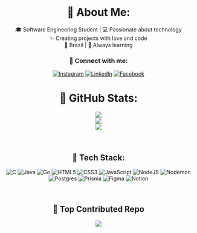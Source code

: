 <div style="text-align: center;">

# 💞 About Me:  
🎓 Software Engineering Student | 💻 Passionate about technology <br>
✨ Creating projects with love and code <br>
📍 Brazil | 🌱 Always learning
<br/>

### 💟 Connect with me:
[![Instagram](https://img.shields.io/badge/Instagram-%23E4405F.svg?logo=Instagram&logoColor=white)](https://instagram.com/kaylannesatiro) 
[![LinkedIn](https://img.shields.io/badge/LinkedIn-%230077B5.svg?logo=linkedin&logoColor=white)](https://br.linkedin.com/in/kaylanne-sousa-s%C3%A1tiro-819654307) 
[![Facebook](https://img.shields.io/badge/Facebook-%231877F2.svg?logo=Facebook&logoColor=white)](https://www.facebook.com/kaylanne.satiro.37)
<br/>

# 💞 GitHub Stats:
![](https://github-readme-stats.vercel.app/api?username=kaylannesatiro&theme=buefy&hide_border=false&include_all_commits=true&count_private=false)  
![](https://github-readme-stats.vercel.app/api/top-langs/?username=kaylannesatiro&theme=buefy&hide_border=false&include_all_commits=true&count_private=false&layout=compact)  
![](https://github-readme-streak-stats.herokuapp.com/?user=kaylannesatiro&theme=buefy&hide_border=false)  

<br/>

## 💟 Tech Stack:
![C](https://img.shields.io/badge/c-%2300599C.svg?style=for-the-badge&logo=c&logoColor=white) 
![Java](https://img.shields.io/badge/java-%23ED8B00.svg?style=for-the-badge&logo=openjdk&logoColor=white)
![Go](https://img.shields.io/badge/go-%2300ADD8.svg?style=for-the-badge&logo=go&logoColor=white) 
![HTML5](https://img.shields.io/badge/html5-%23E34F26.svg?style=for-the-badge&logo=html5&logoColor=white) 
![CSS3](https://img.shields.io/badge/css3-%231572B6.svg?style=for-the-badge&logo=css3&logoColor=white) 
![JavaScript](https://img.shields.io/badge/javascript-%23323330.svg?style=for-the-badge&logo=javascript&logoColor=%23F7DF1E) 
![NodeJS](https://img.shields.io/badge/node.js-6DA55F?style=for-the-badge&logo=node.js&logoColor=white) 
![Nodemon](https://img.shields.io/badge/NODEMON-%23323330.svg?style=for-the-badge&logo=nodemon&logoColor=%BBDEAD) 
![Postgres](https://img.shields.io/badge/postgres-%23316192.svg?style=for-the-badge&logo=postgresql&logoColor=white) 
![Prisma](https://img.shields.io/badge/Prisma-3982CE?style=for-the-badge&logo=Prisma&logoColor=white) 
![Figma](https://img.shields.io/badge/figma-%23F24E1E.svg?style=for-the-badge&logo=figma&logoColor=white) 
![Notion](https://img.shields.io/badge/Notion-%23000000.svg?style=for-the-badge&logo=notion&logoColor=white)

<br/>

## 💟 Top Contributed Repo
![](https://github-contributor-stats.vercel.app/api?username=kaylannesatiro&limit=5&theme=buefy&combine_all_yearly_contributions=true)

</div>
